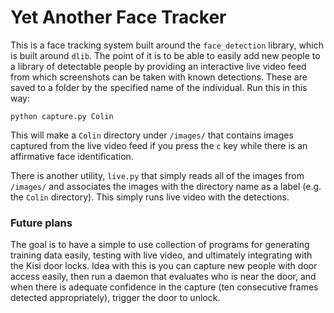 # Yet Another Face Tracker

This is a face tracking system built around the
`face_detection` library, which is built around
`dlib`.  The point of it is to be able to easily
add new people to a library of detectable people
by providing an interactive live video feed from
which screenshots can be taken with known 
detections.  These are saved to a folder by
the specified name of the individual.  Run this 
in this way:

```
python capture.py Colin
```

This will make a `Colin` directory under `/images/`
that contains images captured from the live 
video feed if you press the `c` key while there is
an affirmative face identification.

There is another utility, `live.py` that simply
reads all of the images from `/images/` and
associates the images with the directory name as a
label (e.g. the `Colin` directory).  This simply 
runs live video with the detections.


### Future plans

The goal is to have a simple to use collection of
programs for generating training data easily, testing
with live video, and ultimately integrating with
the Kisi door locks.  Idea with this is you can capture
new people with door access easily, then run a 
daemon that evaluates who is near the door, and when 
there is adequate confidence in the capture (ten
consecutive frames detected appropriately), trigger
the door to unlock.

